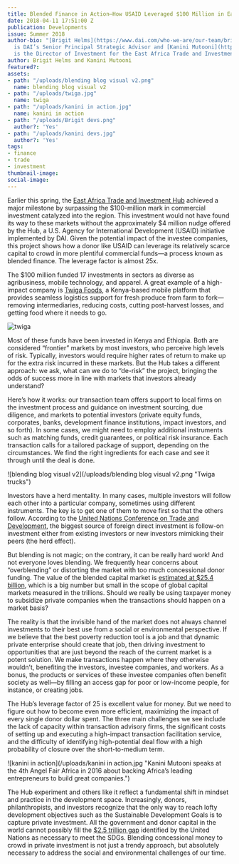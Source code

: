```yaml
---
title: Blended Finance in Action—How USAID Leveraged $100 Million in East Africa
date: 2018-04-11 17:51:00 Z
publication: Developments
issue: Summer 2018
author-bio: "[Brigit Helms](https://www.dai.com/who-we-are/our-team/brigit-helms)
  is DAI’s Senior Principal Strategic Advisor and [Kanini Mutooni](https://www.linkedin.com/in/kaninimutooni/)
  is the Director of Investment for the East Africa Trade and Investment Hub."
author: Brigit Helms and Kanini Mutooni
featured?: 
assets:
- path: "/uploads/blending blog visual v2.png"
  name: blending blog visual v2
- path: "/uploads/twiga.jpg"
  name: twiga
- path: "/uploads/kanini in action.jpg"
  name: kanini in action
- path: "/uploads/Brigit devs.png"
  author?: 'Yes'
- path: "/uploads/kanini devs.jpg"
  author?: 'Yes'
tags:
- finance
- trade
- investment
thumbnail-image:
social-image:
---
```


Earlier this spring, the [East Africa Trade and Investment Hub](https://www.dai.com/our-work/projects/east-africa-trade-and-investment-hub-tih) achieved a major milestone by surpassing the $100-million mark in commercial investment catalyzed into the region. This investment would not have found its way to these markets without the approximately $4 million nudge offered by the Hub, a U.S. Agency for International Development (USAID) initiative implemented by DAI. Given the potential impact of the investee companies, this project shows how a donor like USAID can leverage its relatively scarce capital to crowd in more plentiful commercial funds—a process known as blended finance. The leverage factor is almost 25x.





The $100 million funded 17 investments in sectors as diverse as agribusiness, mobile technology, and apparel. A great example of a high-impact company is [Twiga Foods](http://twigafoods.com/), a Kenya-based mobile platform that provides seamless logistics support for fresh produce from farm to fork—removing intermediaries, reducing costs, cutting post-harvest losses, and getting food where it needs to go.

![twiga](/uploads/twiga.jpg) 

Most of these funds have been invested in Kenya and Ethiopia. Both are considered “frontier” markets by most investors, who perceive high levels of risk. Typically, investors would require higher rates of return to make up for the extra risk incurred in these markets. But the Hub takes a different approach: we ask, what can we do to “de-risk” the project, bringing the odds of success more in line with markets that investors already understand?

Here’s how it works: our transaction team offers support to local firms on the investment process and guidance on investment sourcing, due diligence, and markets to potential investors (private equity funds, corporates, banks, development finance institutions, impact investors, and so forth). In some cases, we might need to employ additional instruments such as matching funds, credit guarantees, or political risk insurance. Each transaction calls for a tailored package of support, depending on the circumstances. We find the right ingredients for each case and see it through until the deal is done.

![blending blog visual v2](/uploads/blending blog visual v2.png "Twiga trucks") 

Investors have a herd mentality. In many cases, multiple investors will follow each other into a particular company, sometimes using different instruments. The key is to get one of them to move first so that the others follow. According to the [United Nations Conference on Trade and Development](http://unctad.org/en/Pages/Home.aspx), the biggest source of foreign direct investment is follow-on investment either from existing investors or new investors mimicking their peers (the herd effect). 

But blending is not magic; on the contrary, it can be really hard work! 
And not everyone loves blending. We frequently hear concerns about “overblending” or distorting the market with too much concessional donor funding. The value of the blended capital market is [estimated at $25.4 billion](http://www3.weforum.org/docs/WEF_Blended_Finance_Insights_Investments_Vehicles_Facilities_report_2016.pdf), which is a big number but small in the scope of global capital markets measured in the trillions. Should we really be using taxpayer money to subsidize private companies when the transactions should happen on a market basis? 

The reality is that the invisible hand of the market does not always channel investments to their best use from a social or environmental perspective. If we believe that the best poverty reduction tool is a job and that dynamic private enterprise should create that job, then driving investment to opportunities that are just beyond the reach of the current market is a potent solution. We make transactions happen where they otherwise wouldn’t, benefiting the investors, investee companies, and workers. As a bonus, the products or services of these investee companies often benefit society as well—by filling an access gap for poor or low-income people, for instance, or creating jobs.

The Hub’s leverage factor of 25 is excellent value for money. But we need to figure out how to become even more efficient, maximizing the impact of every single donor dollar spent. The three main challenges we see include the lack of capacity within transaction advisory firms, the significant costs of setting up and executing a high-impact transaction facilitation service, and the difficulty of identifying high-potential deal flow with a high probability of closure over the short-to-medium term.

![kanini in action](/uploads/kanini in action.jpg "Kanini Mutooni speaks at the 4th Angel Fair Africa in 2016 about backing Africa’s leading entrepreneurs to build great companies.") 

The Hub experiment and others like it reflect a fundamental shift in mindset and practice in the development space. Increasingly, donors, philanthropists, and investors recognize that the only way to reach lofty development objectives such as the Sustainable Development Goals is to capture private investment. All the government and donor capital in the world cannot possibly fill the [$2.5 trillion gap](http://unctad.org/en/pages/PressRelease.aspx?OriginalVersionID=194) identified by the United Nations as necessary to meet the SDGs. Blending concessional money to crowd in private investment is not just a trendy approach, but absolutely necessary to address the social and environmental challenges of our time.
